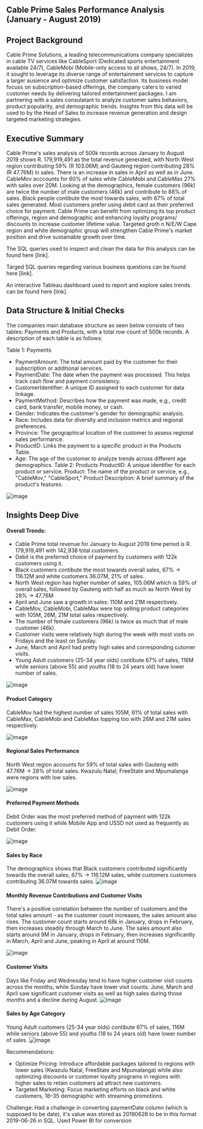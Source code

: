 ## Cable Prime Sales Performance Analysis (January - August 2019)


## Project Background
Cable Prime Solutions, a leading telecommunications company specializes in cable TV services like CableSport (Dedicated sports entertainment available 24/7), CableMobi (Mobile-only access to all shows, 24/7). In 2019, it sought to leverage its diverse range of entertainment services to capture a larger ausience and optimize customer satisfaction. Its business model focuss on subscription-based offerings, the company caters to varied customer needs by delivering tailored entertainment packages. I am partnering with a sales consulatant to analyze customer sales behaviors, product popularity, and demographic trends. Insights from this data will be used to by the Head of Sales to increase revenue generation and design targeted marketing strategies.


## Executive Summary
Cable Prime's sales analysis  of 500k records across January to August 2019 shows R. 179,919,491 as the total revenue generated, with North West region contributing 59% (R 103.06M) and Gauteng region contributing 28% (R 47.76M) in sales. There is an increase in sales in April as well as in June. CableMov acccounts for 60% of sales while CableMobi and CableMax 27% with sales over 20M. Looking at the demographics, female customers (96k) are twice the number of male customers (46k) and contribute to 88% of sales. Black people contibute the most towards sales, with 67% of total sales generated. Most customers prefer using debit card as their preferred choice for payment.
Cable Prime can benefit from optimizng its top product offerings, region and demographic and enhancing loyalty programs/ discounts to increase customer lifetime value. Targeted groth n N/E/W Cape region and white demographic group will strengthen Cable Prime's market position and drive sustainable growth over time. 


The SQL queries used to inspect and clean the data for this analysis can be found here [link].

Targed SQL queries regarding various business questions can be found here [link].

An interactive Tableau dashboard used to report and explore sales trends can be found here [link].

## Data Structure & Initial Checks
The companies main database structure as seen below consists of two tables: Payments and Products, with a total row count of 500k records. A description of each table is as follows:

Table 1: Payments
- PaymentAmount: The total amount paid by the customer for their subscription or additional services.
- PaymentDate: The date when the payment was processed. This helps track cash flow and payment consistency.
- CustomerIdentifier: A unique ID assigned to each customer for data linkage.
- PaymentMethod: Describes how the payment was made, e.g., credit card, bank transfer, mobile money, or cash.
- Gender: Indicates the customer's gender for demographic analysis.
- Race: Includes data for diversity and inclusion metrics and regional preferences.
- Province: The geographical location of the customer to assess regional sales performance.
- ProductID: Links the payment to a specific product in the Products Table.
- Age: The age of the customer to analyze trends across different age demographics.
Table 2: Products
ProductID: A unique identifier for each product or service.
Product: The name of the product or service, e.g., "CableMov," "CableSport,"
Product Description: A brief summary of the product's features.

![image](https://github.com/user-attachments/assets/9aa428a9-5505-4786-96cf-a196c977d2aa)





## Insights Deep Dive
#### Overall Trends:
- Cable Prime total revenue for January to August 2019 time period is R. 179,919,491 with 142,938 total customers.
- Debit is the preferred choice of payment by customers with 122k customers using it. 
- Black customers contibute the most towards overall sales, 67% -> 116.12M and white customers 36.07M, 21% of sales.
- North West region has higher number of sales, 105.06M which is 59% of overall sales, followed by Gauteng with half as much as North West by 28% -> 47.76M
- April and June saw a growth in sales: 110M and 21M respectively.
- CableMov, CableMobi, CableMax were top selling product categories with 105M, 26M, 21M total sales respectively.
- The number of female customers (96k) is twice as much that of male customer (46k).
- Customer visits were relatively high during the week with most visits on Fridays and the least on Sunday.
- June, March and April had pretty high sales and corresponding cutomer visits.
- Young Adult customers (25-34 year olds) contibute 67% of sales, 116M while seniors (above 55) and youths (18 to 24 years old) have lower number of sales.
  
![image](https://github.com/user-attachments/assets/07bfc70c-2915-4f11-b6ed-58e45d4768f5)

#### Product Category
CableMov had the highest number of sales 105M, 61% of total sales with CableMax, CableMobi and CableMax topping too with 26M and 21M sales respectively.

![image](https://github.com/user-attachments/assets/beea9888-6cd9-48f4-bccf-660188229c36)

#### Regional Sales Performance
North West region accounts for 59% of total sales with Gauteng with 47.76M -> 28% of total sales. Kwazulu Natal, FreeState and Mpumalanga were regions with low sales.

![image](https://github.com/user-attachments/assets/e277262f-ea47-4d8e-b7fd-9a8cc42e0125)


#### Preferred Payment Methods
Debit Order was the most preferred method of payment with 122k customers using it while Mobile App and USSD not used as frequently as Debit Order.

![image](https://github.com/user-attachments/assets/a10996d4-b64d-4009-80ec-4354ba1504ea)

#### Sales by Race
The demographics shows that Black customers contributed significantly towards the overall sales, 67% -> 116.12M sales, white customers customers contributing 36.07M towards sales. 
![image](https://github.com/user-attachments/assets/99f39f8a-6923-4ed2-ac09-fe3448e76425)

#### Monthly Revenue Contributions and Customer Visits
There's a positive correlation between the number of customers and the total sales amount - as the customer count increases, the sales amount also rises.
The customer count starts around 68k in January, drops in February, then increases steadily through March to June. The sales amount also starts around 9M in January, drops in February, then increases significantly in March, April and June, peaking in April at around 110M.

![image](https://github.com/user-attachments/assets/04c08f03-848a-4297-aa04-b425197c5787)

#### Customer Visits
Days like Friday and Wednesday tend to have higher customer visit counts across the months, while Sunday have lower visit counts. June, March and April saw significant customer visits as well as high sales during those months and a decline during August. 
![image](https://github.com/user-attachments/assets/9b28bf5a-e2d3-4add-b7b3-6294151a4fc3)

#### Sales by Age Category
Young Adult customers (25-34 year olds) contibute 67% of sales, 116M while seniors (above 55) and youths (18 to 24 years old) have lower number of sales.
![image](https://github.com/user-attachments/assets/7836256e-68a6-4ded-b3cd-d757d8656328)


Recommendations:
- Optimize Pricing: Introduce affordable packages tailored to regions with lower sales (Kwazulu Natal, FreeState and Mpumalanga) while also optimizing discounts or customer loyalty programs in regions with higher sales to retain customers ad attract new customers.
- Targeted Marketing: Focus marketing efforts on black and white customers, 18–35 demographic with streaming promotions.
  
Challenge:
Had a challenge in converting paymentDate column (which is supposed to be date), it's value was stored as 20190626 to be in this format 2019-06-26 in SQL. Used Power BI for conversion
